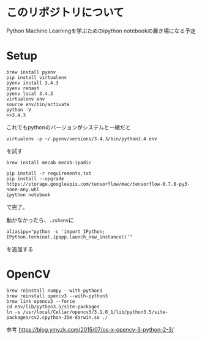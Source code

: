 # このリポジトリについて

Python Machine Learningを学ぶためのipython notebookの置き場になる予定

# Setup

```
brew install pyenv
pip install virtualenv
pyenv install 3.4.3
pyenv rehash
pyenv local 3.4.3
virtualenv env
source env/bin/activate
python -V
>>3.4.3
```

これでもpythonのバージョンがシステムと一緒だと

```
virtualenv -p ~/.pyenv/versions/3.4.3/bin/python3.4 env
```

を試す

```
brew install mecab mecab-ipadic
```

```
pip install -r requirements.txt
pip install --upgrade https://storage.googleapis.com/tensorflow/mac/tensorflow-0.7.0-py3-none-any.whl
ipython notebook
```

で完了。

動かなかったら、`.zshenv`に

```
aliasipy="python -c 'import IPython; IPython.terminal.ipapp.launch_new_instance()’"
```

を追加する


# OpenCV

```
brew reinstall numpy --with-python3
brew reinstall opencv3 --with-python3
brew link opencv3 --force
cd env/lib/python3.5/site-packages
ln -s /usr/local/Cellar/opencv3/3.1.0_1/lib/python3.5/site-packages/cv2.cpython-35m-darwin.so ./
```

参考 https://blog.ymyzk.com/2015/07/os-x-opencv-3-python-2-3/